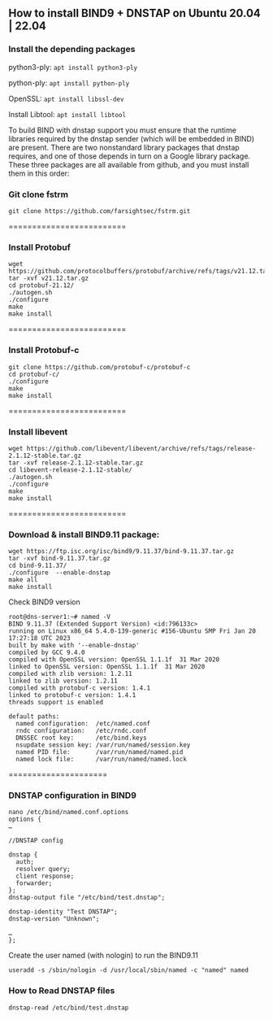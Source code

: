 ## How to install BIND9 + DNSTAP on Ubuntu 20.04 | 22.04

### Install the depending packages

python3-ply: ```apt install python3-ply```

python-ply: ```apt install python-ply```

OpenSSL: ```apt install libssl-dev```

Install Libtool: ```apt install libtool```


To build BIND with dnstap support you must ensure that the runtime libraries required by the dnstap sender (which will be embedded in BIND) are present. There are two nonstandard library packages that dnstap requires, and one of those depends in turn on a Google library package. These three packages are all available from github, and you must install them in this order:

### Git clone fstrm
```
git clone https://github.com/farsightsec/fstrm.git
```
=========================

### Install Protobuf
```
wget https://github.com/protocolbuffers/protobuf/archive/refs/tags/v21.12.tar.gz
tar -xvf v21.12.tar.gz
cd protobuf-21.12/
./autogen.sh
./configure
make
make install
```
=========================

### Install Protobuf-c
```
git clone https://github.com/protobuf-c/protobuf-c
cd protobuf-c/
./configure
make
make install
```
=========================
### Install libevent
```
wget https://github.com/libevent/libevent/archive/refs/tags/release-2.1.12-stable.tar.gz
tar -xvf release-2.1.12-stable.tar.gz
cd libevent-release-2.1.12-stable/
./autogen.sh
./configure
make
make install
```
=========================
### Download & install BIND9.11 package:
```
wget https://ftp.isc.org/isc/bind9/9.11.37/bind-9.11.37.tar.gz
tar -xvf bind-9.11.37.tar.gz
cd bind-9.11.37/
./configure  --enable-dnstap
make all
make install
```

Check BIND9 version
```
root@dns-server1:~# named -V
BIND 9.11.37 (Extended Support Version) <id:796133c>
running on Linux x86_64 5.4.0-139-generic #156-Ubuntu SMP Fri Jan 20 17:27:18 UTC 2023
built by make with '--enable-dnstap'
compiled by GCC 9.4.0
compiled with OpenSSL version: OpenSSL 1.1.1f  31 Mar 2020
linked to OpenSSL version: OpenSSL 1.1.1f  31 Mar 2020
compiled with zlib version: 1.2.11
linked to zlib version: 1.2.11
compiled with protobuf-c version: 1.4.1
linked to protobuf-c version: 1.4.1
threads support is enabled

default paths:
  named configuration:  /etc/named.conf
  rndc configuration:   /etc/rndc.conf
  DNSSEC root key:      /etc/bind.keys
  nsupdate session key: /var/run/named/session.key
  named PID file:       /var/run/named/named.pid
  named lock file:      /var/run/named/named.lock
```
=====================
### DNSTAP configuration in BIND9
```
nano /etc/bind/named.conf.options
options {
…

//DNSTAP config

dnstap {
  auth; 
  resolver query;
  client response;
  forwarder;
};
dnstap-output file "/etc/bind/test.dnstap";

dnstap-identity "Test DNSTAP";
dnstap-version "Unknown";

…
};
```

Create the user named (with nologin) to run the BIND9.11
```
useradd -s /sbin/nologin -d /usr/local/sbin/named -c "named" named
```

### How to Read DNSTAP files
```
dnstap-read /etc/bind/test.dnstap
```










